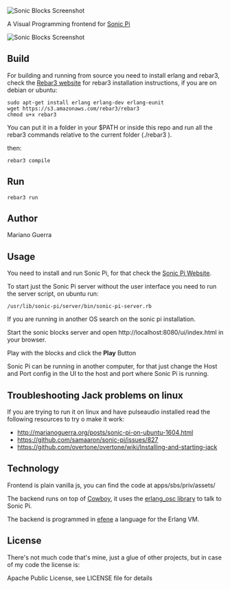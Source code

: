 ![Sonic Blocks Screenshot](https://raw.githubusercontent.com/marianoguerra/sonic-blocks/master/apps/sbs/priv/assets/img/sonic-pi-blocks.png)

A Visual Programming frontend for [Sonic Pi](http://http://sonic-pi.net/)

![Sonic Blocks Screenshot](https://raw.githubusercontent.com/marianoguerra/sonic-blocks/master/apps/sbs/priv/assets/img/sonic-blocks-screenshot.png)

Build
-----

For building and running from source you need to install erlang and rebar3,
check the [Rebar3 website](http://rebar3.org) for rebar3 installation
instructions, if you are on debian or ubuntu:

    sudo apt-get install erlang erlang-dev erlang-eunit
    wget https://s3.amazonaws.com/rebar3/rebar3
    chmod u+x rebar3

You can put it in a folder in your $PATH or inside this repo and run all the
rebar3 commands relative to the current folder (./rebar3 <command>).


then:

    rebar3 compile

Run
---

    rebar3 run

Author
------

Mariano Guerra

Usage
-----

You need to install and run Sonic Pi, for that check the [Sonic Pi Website](http://sonic-pi.net/).

To start just the Sonic Pi server without the user interface you need to run
the server script, on ubuntu run:

    /usr/lib/sonic-pi/server/bin/sonic-pi-server.rb

If you are running in another OS search on the sonic pi installation.

Start the sonic blocks server and open http://localhost:8080/ui/index.html in your browser.

Play with the blocks and click the **Play** Button

Sonic Pi can be running in another computer, for that just change the Host and
Port config in the UI to the host and port where Sonic Pi is running.

Troubleshooting Jack problems on linux
---------------------------------------

If you are trying to run it on linux and have pulseaudio installed read the
following resources to try o make it work:

* http://marianoguerra.org/posts/sonic-pi-on-ubuntu-1604.html
* https://github.com/samaaron/sonic-pi/issues/827
* https://github.com/overtone/overtone/wiki/Installing-and-starting-jack

Technology
----------

Frontend is plain vanilla js, you can find the code at apps/sbs/priv/assets/

The backend runs on top of [Cowboy](https://github.com/ninenines/cowboy), it
uses the [erlang\_osc library](https://hex.pm/packages/erlang_osc) to talk to
Sonic Pi.

The backend is programmed in [efene](http://efene.org) a language for the Erlang VM.

License
-------

There's not much code that's mine, just a glue of other projects, but in case
of my code the license is:

Apache Public License, see LICENSE file for details

